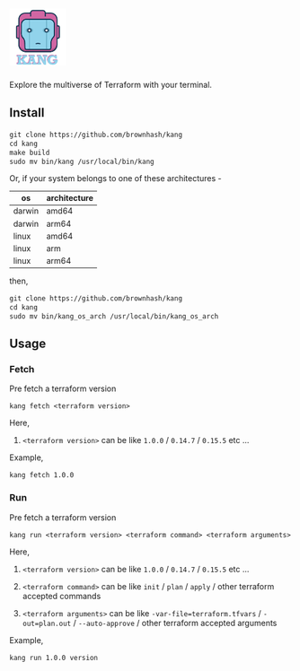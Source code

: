 # <img src="./docs/images/kang_logo.png" width="20%" height="20%" alt="Kang" title="Explore the multiverse of Terraform with your terminal">

Explore the multiverse of Terraform with your terminal.

## Install

```shell script
git clone https://github.com/brownhash/kang
cd kang
make build
sudo mv bin/kang /usr/local/bin/kang
```

Or, if your system belongs to one of these architectures -

| os | architecture |
|--- | -------------|
| darwin | amd64 |
| darwin | arm64 |
| linux | amd64 |
| linux | arm |
| linux | arm64 |

then,

```shell script
git clone https://github.com/brownhash/kang
cd kang
sudo mv bin/kang_os_arch /usr/local/bin/kang_os_arch
```

## Usage

### Fetch

Pre fetch a terraform version

```shell script
kang fetch <terraform version>
```

Here,

1. `<terraform version>` can be like `1.0.0` / `0.14.7` / `0.15.5` etc ...

Example,

```shell script
kang fetch 1.0.0
```

### Run

Pre fetch a terraform version

```shell script
kang run <terraform version> <terraform command> <terraform arguments>
```

Here,

1. `<terraform version>` can be like `1.0.0` / `0.14.7` / `0.15.5` etc ...

2. `<terraform command>` can be like `init` / `plan` / `apply` / other terraform accepted commands

3. `<terraform arguments>` can be like `-var-file=terraform.tfvars` / `-out=plan.out` / `--auto-approve` / other terraform accepted arguments

Example,

```shell script
kang run 1.0.0 version
```
